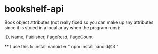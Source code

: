 # bookshelf-api

Book object attributes (not really fixed so you can make up any attributes since it is stored in a local array when the program runs):

ID, Name, Publisher, PageRead, PageCount


**
I use this to install nanoid => " npm install nanoid@3 "